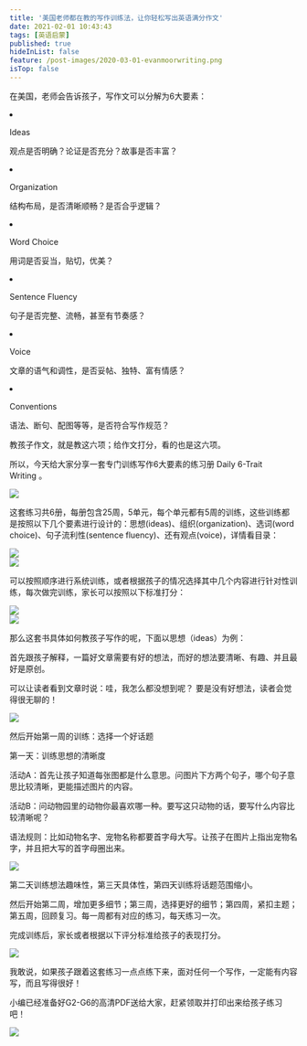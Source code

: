 ```yaml
---
title: '美国老师都在教的写作训练法，让你轻松写出英语满分作文'
date: 2021-02-01 10:43:43
tags: [英语启蒙]
published: true
hideInList: false
feature: /post-images/2020-03-01-evanmoorwriting.png
isTop: false
---
```

<p>
	在美国，老师会告诉孩子，写作文可以分解为6大要素：
</p>
<li>
	<p>
		Ideas&nbsp;
	</p>
	<p>
		观点是否明确？论证是否充分？故事是否丰富？
	</p>
</li>
<li>
	<p>
		Organization&nbsp;
	</p>
	<p>
		结构布局，是否清晰顺畅？是否合乎逻辑？
	</p>
</li>
<li>
	<p>
		Word Choice&nbsp;
	</p>
</li>
<p>
	用词是否妥当，贴切，优美？
</p>
<li>
	<p>
		Sentence Fluency&nbsp;
	</p>
	<p>
		句子是否完整、流畅，甚至有节奏感？
	</p>
</li>
<li>
	<p>
		Voice&nbsp;
	</p>
	<p>
		文章的语气和调性，是否妥帖、独特、富有情感？
	</p>
</li>
<li>
	<p>
		Conventions&nbsp;
	</p>
	<p>
		语法、断句、配图等等，是否符合写作规范？
	</p>
</li>
<p>
	教孩子作文，就是教这六项；给作文打分，看的也是这六项。
</p>
<p>
	所以，今天给大家分享一套专门训练写作6大要素的练习册&nbsp;Daily 6-Trait Writing&nbsp;。
</p>
<div>
	<img src="/images/33280-0418c354a38675ae.png" width="null" height="null" style="width:auto;height:auto;" /><br />
	<div>
	</div>
</div>
<p>
	这套练习共6册，每册包含25周，5单元，每个单元都有5周的训练，这些训练都是按照以下几个要素进行设计的：思想(ideas)、组织(organization)、选词(word choice)、句子流利性(sentence fluency)、还有观点(voice)，详情看目录：
</p>
<div>
	<img src="/images/33280-8a3f88d34d6ae4a8.png" width="null" height="null" style="width:auto;height:auto;" /><br />
	<div>
	</div>
</div>
<div>
	<img src="/images/33280-201ed6d00bdb9f0a.png" width="null" height="null" style="width:auto;height:auto;" /><br />
	<div>
	</div>
</div>
<p>
	可以按照顺序进行系统训练，或者根据孩子的情况选择其中几个内容进行针对性训练，每次做完训练，家长可以按照以下标准打分：
</p>
<div>
	<img src="/images/33280-2cb1f4e04da28e7d.png" width="null" height="null" style="width:auto;height:auto;" /><br />
	<div>
	</div>
</div>
<div>
	<img src="/images/33280-a29eab2f8a5abbc1.png" width="null" height="null" style="width:auto;height:auto;" /><br />
	<div>
	</div>
</div>
<p>
	那么这套书具体如何教孩子写作的呢，下面以思想（ideas）为例：
</p>
<p>
	首先跟孩子解释，一篇好文章需要有好的想法，而好的想法要清晰、有趣、并且最好是原创。
</p>
<p>
	可以让读者看到文章时说：哇，我怎么都没想到呢？&nbsp;要是没有好想法，读者会觉得很无聊的！
</p>
<div>
	<img src="/images/33280-afdc6f2da78cd35f.png" width="null" height="null" style="width:auto;height:auto;" /><br />
	<div>
	</div>
</div>
<p>
	然后开始第一周的训练：选择一个好话题
</p>
<p>
	第一天：训练思想的清晰度
</p>
<p>
	活动A：首先让孩子知道每张图都是什么意思。问图片下方两个句子，哪个句子意思比较清晰，更能描述图片的内容。
</p>
<p>
	活动B：问动物园里的动物你最喜欢哪一种。要写这只动物的话，要写什么内容比较清晰呢？
</p>
<p>
	语法规则：比如动物名字、宠物名称都要首字母大写。让孩子在图片上指出宠物名字，并且把大写的首字母圈出来。
</p>
<div>
	<img src="/images/33280-a2a28d667ddbd4ba.png" width="null" height="null" style="width:auto;height:auto;" /><br />
	<div>
	</div>
</div>
<p>
	第二天训练想法趣味性，第三天具体性，第四天训练将话题范围缩小。
</p>
<p>
	然后开始第二周，增加更多细节；第三周，选择更好的细节；第四周，紧扣主题；第五周，回顾复习。每一周都有对应的练习，每天练习一次。
</p>
<p>
	完成训练后，家长或者根据以下评分标准给孩子的表现打分。
</p>
<div>
	<img src="/images/33280-232cb95d86b4c439.png" width="null" height="null" style="width:auto;height:auto;" /><br />
	<div>
	</div>
</div>
<p>
	我敢说，如果孩子跟着这套练习一点点练下来，面对任何一个写作，一定能有内容写，而且写得很好！
</p>
<p>
	小编已经准备好G2-G6的高清PDF送给大家，赶紧领取并打印出来给孩子练习吧！
</p>
<div>
	<img src="/images/33280-209a3444c4ba29d2.png" width="null" height="null" style="width:auto;height:auto;" /><br />
	<div>
	</div>
</div>
